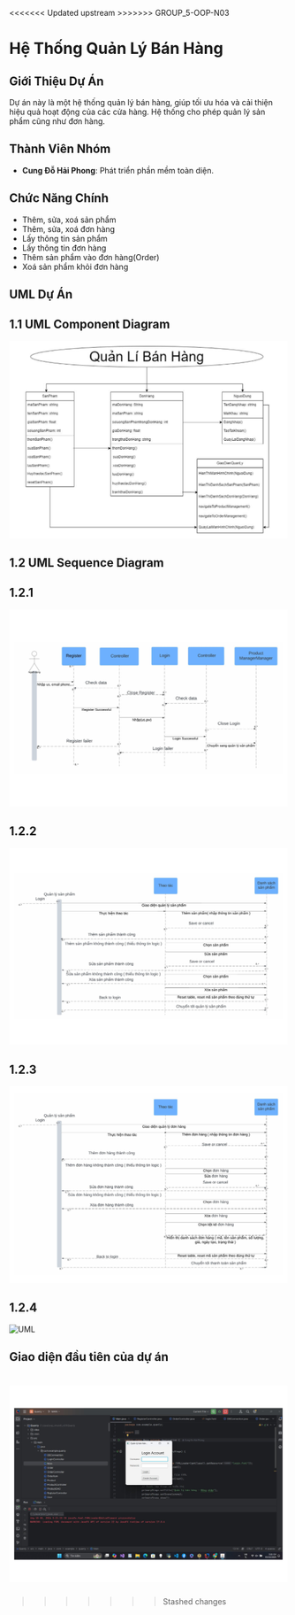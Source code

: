 <<<<<<< Updated upstream >>>>>>>
GROUP_5-OOP-N03 
# Hệ Thống Quản Lý Bán Hàng

## Giới Thiệu Dự Án
Dự án này là một hệ thống quản lý bán hàng, giúp tối ưu hóa và cải thiện hiệu quả hoạt động của các cửa hàng. Hệ thống cho phép quản lý sản phẩm cũng như đơn hàng.
## Thành Viên Nhóm

- **Cung Đỗ Hải Phong**: Phát triển phần mềm toàn diện.


## Chức Năng Chính
- Thêm, sửa, xoá sản phẩm
- Thêm, sửa, xoá đơn hàng
- Lấy thông tin sản phẩm
- Lấy thông tin đơn hàng
- Thêm sản phẩm vào đơn hàng(Order)
- Xoá sản phẩm khỏi đơn hàng

## UML Dự Án

## 1.1 UML Component Diagram

![UML](<quản lý bán hàng.drawio.jpg>)



## 1.2 UML Sequence Diagram

## 1.2.1 

![UML](Register-Login.jpg)

## 1.2.2

![UML](<Quản Lý Sản Phẩm (1).jpg>)


## 1.2.3

![UML](<Quản lí đơn hàng.jpg>)


## 1.2.4

![UML]()


## Giao diện đầu tiên của dự án
![firstScreen](<Ảnh chụp màn hình 2024-10-03 172127.jpg>)
=======

>>>>>>> Stashed changes
